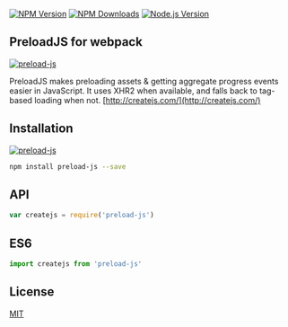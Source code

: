 
[![NPM Version][npm-image]][npm-url]
[![NPM Downloads][downloads-image]][downloads-url]
[![Node.js Version][node-version-image]][node-version-url]

## PreloadJS for webpack

[![preload-js](https://nodei.co/npm-dl/nan.png?months=3&height=3)](https://nodei.co/npm/preload-js)


PreloadJS makes preloading assets &amp; getting aggregate progress events easier in JavaScript. It uses XHR2 when available, and falls back to tag-based loading when not. [http://createjs.com/](http://createjs.com/)

## Installation

[![preload-js](https://nodei.co/npm/preload-js.png?downloads=true&downloadRank=true&stars=true)](https://nodei.co/npm/preload-js)

```sh
npm install preload-js --save
```

## API

```js
var createjs = require('preload-js')
```

## ES6

```js
import createjs from 'preload-js'
```

## License

[MIT](LICENSE)

[npm-image]: https://img.shields.io/npm/v/accepts.svg
[npm-url]: https://npmjs.org/package/accepts
[node-version-image]: https://img.shields.io/node/v/accepts.svg
[node-version-url]: http://nodejs.org/download/
[downloads-image]: https://img.shields.io/npm/dm/accepts.svg
[downloads-url]: https://npmjs.org/package/accepts
